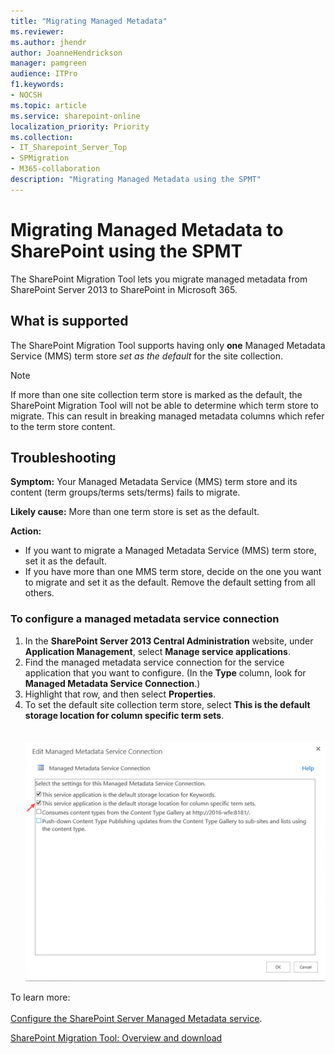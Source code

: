 ```yaml
---
title: "Migrating Managed Metadata"
ms.reviewer: 
ms.author: jhendr
author: JoanneHendrickson
manager: pamgreen
audience: ITPro
f1.keywords:
- NOCSH
ms.topic: article
ms.service: sharepoint-online
localization_priority: Priority
ms.collection: 
- IT_Sharepoint_Server_Top
- SPMigration
- M365-collaboration
description: "Migrating Managed Metadata using the SPMT"
---
```


# Migrating Managed Metadata to SharePoint using the SPMT

The SharePoint Migration Tool lets you migrate managed metadata from SharePoint Server 2013 to SharePoint in Microsoft 365.

## What is supported

The SharePoint Migration Tool supports having only **one** Managed Metadata Service (MMS) term store *set as the default* for the site collection.

> [!NOTE]
> If more than one site collection term store is marked as the default, the SharePoint Migration Tool will not be able to determine which term store to migrate. This can result in breaking managed metadata columns which refer to the term store content.

## Troubleshooting

**Symptom:**  Your Managed Metadata Service (MMS) term store and its content (term groups/terms sets/terms) fails to migrate.  

**Likely cause:** More than one term store is set as the default.

**Action:**  
- If you want to migrate a Managed Metadata Service (MMS) term store, set it as the default. 
- If you have more than one MMS term store, decide on the one you want to migrate and set it as the default. Remove the default setting from all others.



### To configure a managed metadata service connection

1. In the **SharePoint Server 2013 Central Administration** website, under **Application Management**, select **Manage service applications**.
2. Find the managed metadata service connection for the service application that you want to configure. (In the **Type** column, look for **Managed Metadata Service Connection**.)
3. Highlight that row, and then select **Properties**.
4. To set the default site collection term store, select **This is the default storage location for column specific term sets**.</br>
</br></br>
 ![Default site collection term store](media/managed-metadata-issue1.png)

To learn more:</br></br>
 [Configure the SharePoint Server Managed Metadata service](https://docs.microsoft.com/SharePoint/governance/configure-the-managed-metadata-service).
 
[SharePoint Migration Tool:  Overview and download](https://docs.microsoft.com/sharepointmigration/introducing-the-sharepoint-migration-tool)



